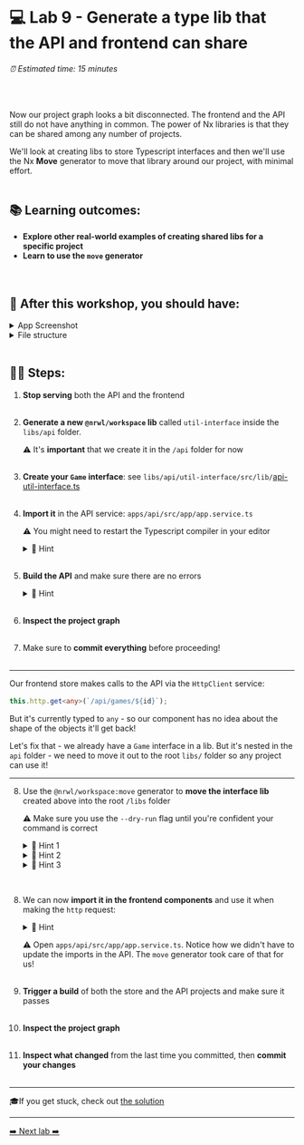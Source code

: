 # 💻 Lab 9 - Generate a type lib that the API and frontend can share

###### ⏰ Estimated time: 15 minutes
<br />

Now our project graph looks a bit disconnected. The frontend and the API still do not have anything in common. The power of Nx libraries is that they can be shared among any number of projects.

We'll look at creating libs to store Typescript interfaces and then we'll use the Nx **Move** generator to move that library around our project, with minimal effort.
<br /><br />

## 📚 Learning outcomes:

- **Explore other real-world examples of creating shared libs for a specific project**
- **Learn to use the `move` generator**
<br /><br /><br />

## 📲 After this workshop, you should have:

<details>
  <summary>App Screenshot</summary>
  No change in how the app looks!
</details>

<details>
  <summary>File structure</summary>
  <img src="../assets/lab9_directory-structure.png" height="700" alt="lab9 file structure">
</details>
<br />

## 🏋️‍♀️ Steps:

1. **Stop serving** both the API and the frontend
   <br /><br />
2. **Generate a new `@nrwl/workspace` lib** called `util-interface` inside the `libs/api` folder.

   ⚠️ It's **important** that we create it in the `/api` folder for now
   <br /><br />

3. **Create your `Game` interface**: see `libs/api/util-interface/src/lib/`[api-util-interface.ts](../../examples/lab9/libs/api/util-interface/src/lib/api-util-interface.ts)
   <br /><br />
4. **Import it** in the API service: `apps/api/src/app/app.service.ts`

   ⚠️ You might need to restart the Typescript compiler in your editor

   <details>
   <summary>🐳 Hint</summary>

   ```typescript
   import { Game } from '@bg-hoard/api/util-interface';
   const games: Game[] = [...];
   ```

   </details>
   <br />

5. **Build the API** and make sure there are no errors

   <details>
   <summary>🐳 Hint</summary>

   ```shell
   nx build api
   ```

   </details>
   <br />
6. **Inspect the project graph**
   <br /><br />
7. Make sure to **commit everything** before proceeding!
   <br /><br />

---

Our frontend store makes calls to the API via the `HttpClient` service:

```typescript
this.http.get<any>(`/api/games/${id}`);
```

But it's currently typed to `any` - so our component has no idea about the shape of the objects it'll get back!

Let's fix that - we already have a `Game` interface in a lib. But it's nested in the `api` folder - we need to move it out to the root `libs/` folder so any project can use it!

---

8.  Use the `@nrwl/workspace:move` generator to **move the interface lib** created above into the root `/libs` folder

    ⚠️ Make sure you use the `--dry-run` flag until you're confident your command is correct

    <details>
    <summary>🐳 Hint 1</summary>
    <img src="../assets/lab2_cmds.png" alt="Nx generate cmd structure">
    </details>

    <details>
    <summary>🐳 Hint 2</summary>

    Use the `--help` command to figure out how to target a specific **project**
    Alternatively, check out the [docs](https://nx.dev/packages/workspace/generators/move)

    </details>

    <details>

    <summary>🐳 Hint 3</summary>

    Your library name is `api-util-interface` - to move it to root, its new name needs to be `util-interface`

    </details>
   <br />

8.  We can now **import it in the frontend components** and use it when making the `http` request:

    <details>
    <summary>🐳 Hint</summary>

    Frontend store shell app: `apps/store/src/app/app.component.ts`

    ```typescript
    import { Game } from '@bg-hoard/util-interface';

    this.http.get<Game[]>('/api/games');
    ```

    ***

    Routed game detail component: `libs/store/feature-game-detail/src/lib/game-detail/game-detail.component.ts`

    ```typescript
    this.http.get<Game>(`/api/games/${id}`);
    ```

    </details>

    ⚠️ Open `apps/api/src/app/app.service.ts`. Notice how we didn't have to update the imports in the API. The `move` generator took care of that for us!
   <br /><br />
9.  **Trigger a build** of both the store and the API projects and make sure it passes
   <br /><br />
10. **Inspect the project graph**
   <br /><br />
11. **Inspect what changed** from the last time you committed, then **commit your changes**
   <br /><br />

---

🎓If you get stuck, check out [the solution](SOLUTION.md)

---

[➡️ Next lab ➡️](../lab10%20-%20bonus/LAB.md)
